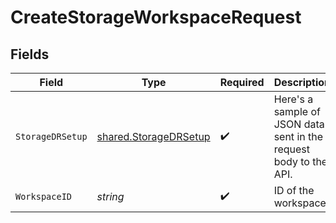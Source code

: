 # CreateStorageWorkspaceRequest


## Fields

| Field                                                             | Type                                                              | Required                                                          | Description                                                       |
| ----------------------------------------------------------------- | ----------------------------------------------------------------- | ----------------------------------------------------------------- | ----------------------------------------------------------------- |
| `StorageDRSetup`                                                  | [shared.StorageDRSetup](../../models/shared/storagedrsetup.md)    | :heavy_check_mark:                                                | Here's a sample of JSON data sent in the request body to the API. |
| `WorkspaceID`                                                     | *string*                                                          | :heavy_check_mark:                                                | ID of the workspace                                               |